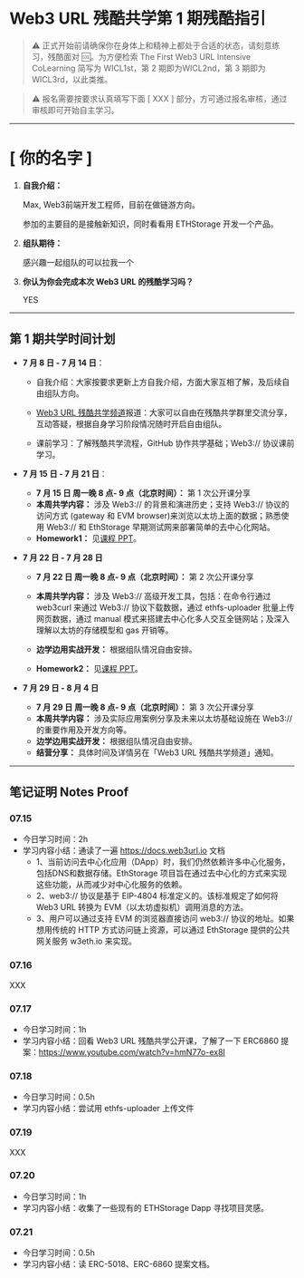 # Web3 URL 残酷共学第 1 期残酷指引

> ⚠️ 正式开始前请确保你在身体上和精神上都处于合适的状态，请刻意练习，残酷面对 🆒。为方便检索 The First Web3 URL Intensive CoLearning 简写为 WICL1st，第 2 期即为WICL2nd，第 3 期即为 WICL3rd，以此类推。

> ⚠️ 报名需要按要求认真填写下面 [ XXX ] 部分，方可通过报名审核，通过审核即可开始自主学习。

---

# [ 你的名字 ]

1. **自我介绍：**

   Max, Web3前端开发工程师，目前在做链游方向。

   参加的主要目的是接触新知识，同时看看用 ETHStorage 开发一个产品。

2. **组队期待：**

   感兴趣一起组队的可以拉我一个

3. **你认为你会完成本次 Web3 URL 的残酷学习吗？**

   YES

---

## 第 1 期共学时间计划

- **7 月 8 日 - 7 月 14 日**：

  - 自我介绍：大家按要求更新上方自我介绍，方面大家互相了解，及后续自由组队方向。

  -  [Web3 URL 残酷共学频道](https://t.me/LXDAO/8748)报道：大家可以自由在残酷共学群里交流分享，互动答疑，根据自身学习阶段情况随时开启自由组队。

  - 课前学习：了解残酷共学流程，GitHub 协作共学基础；Web3:// 协议课前学习。

- **7 月 15 日 - 7 月 21 日**：

  - **7 月 15 日 周一晚 8 点- 9 点（北京时间）：** 第 1 次公开课分享
  - **本周共学内容：** 涉及 Web3://  的背景和演进历史；支持 Web3://  协议的访问方式 (gateway 和 EVM browser)来浏览以太坊上面的数据；熟悉使用 Web3://  和 EthStorage 早期测试网来部署简单的去中心化网站。
  - **Homework1：** 见[课程 PPT](https://docs.google.com/presentation/d/1egJUKJrjC9wjkmOF9sLBkTSwHpd6hl8FXkWehPW7kFk/edit#slide=id.g1754f50a55c_0_11)。

- **7 月 22 日 - 7 月 28 日**
  - **7 月 22 日 周一晚 8 点- 9 点（北京时间）：** 第 2 次公开课分享

  - **本周共学内容：** 涉及 Web3://  高级开发工具，包括：在命令行通过 web3curl 来通过 Web3://  协议下载数据，通过 ethfs-uploader 批量上传网页数据，通过 manual 模式来搭建去中心化多人交互全链网站；及深入理解以太坊的存储模型和 gas 开销等。
  - **边学边用实战开发：** 根据组队情况自由安排。
  - **Homework2：** 见[课程 PPT](https://docs.google.com/presentation/d/1egJUKJrjC9wjkmOF9sLBkTSwHpd6hl8FXkWehPW7kFk/edit#slide=id.g1754f50a55c_0_11)。

- **7 月 29 日 - 8 月 4 日**
  - **7 月 29 日 周一晚 8 点- 9 点（北京时间）：** 第 3 次公开课分享
  - **本周共学内容：** 涉及实际应用案例分享及未来以太坊基础设施在 Web3://  的重要作用及开发方向等。
  - **边学边用实战开发：** 根据组队情况自由安排。
  - **结营分享：** 具体时间及详情另在「Web3 URL 残酷共学频道」通知。

---

## 笔记证明 Notes Proof
<!-- Content_START --> 
### 07.15

- 今日学习时间：2h
- 学习内容小结：通读了一遍 https://docs.web3url.io 文档
  - 1、当前访问去中心化应用（DApp）时，我们仍然依赖许多中心化服务，包括DNS和数据存储。EthStorage 项目旨在通过去中心化的方式来实现这些功能，从而减少对中心化服务的依赖。
  - 2、web3:// 协议是基于 EIP-4804 标准定义的。该标准规定了如何将 Web3 URL 转换为 EVM（以太坊虚拟机）调用消息的方法。
  - 3、用户可以通过支持 EVM 的浏览器直接访问 web3:// 协议的地址。如果想用传统的 HTTP 方式访问链上资源，可以通过 EthStorage 提供的公共网关服务 w3eth.io 来实现。

### 07.16

XXX

### 07.17

- 今日学习时间：1h
- 学习内容小结：回看 Web3 URL 残酷共学公开课，了解了一下 ERC6860 提案：https://www.youtube.com/watch?v=hmN77o-ex8I

### 07.18

- 今日学习时间：0.5h
- 学习内容小结：尝试用 ethfs-uploader 上传文件

### 07.19

XXX

### 07.20

- 今日学习时间：1h
- 学习内容小结：收集了一些现有的 ETHStorage Dapp 寻找项目灵感。

### 07.21

- 今日学习时间：0.5h
- 学习内容小结：读 ERC-5018、ERC-6860 提案文档。
<!-- Content_END -->
